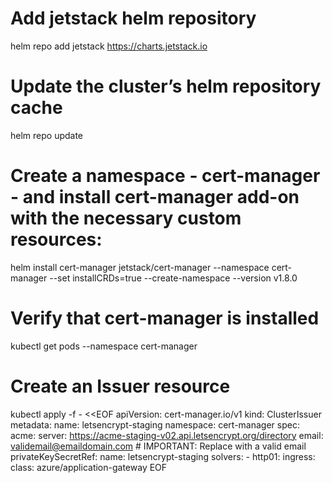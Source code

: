 # Add jetstack helm repository
helm repo add jetstack https://charts.jetstack.io

# Update the cluster’s helm repository cache
helm repo update

# Create a namespace - cert-manager - and install cert-manager add-on with the necessary custom resources:
helm install cert-manager jetstack/cert-manager --namespace cert-manager --set installCRDs=true --create-namespace --version v1.8.0

# Verify that cert-manager is installed
kubectl get pods --namespace cert-manager

# Create an Issuer resource
kubectl apply -f - <<EOF
apiVersion: cert-manager.io/v1
kind: ClusterIssuer
metadata:
  name: letsencrypt-staging
  namespace: cert-manager
spec:
  acme:
    server: https://acme-staging-v02.api.letsencrypt.org/directory
    email: validemail@emaildomain.com # IMPORTANT: Replace with a valid email
    privateKeySecretRef:
      name: letsencrypt-staging
    solvers:
    - http01:
        ingress:
          class: azure/application-gateway
EOF
